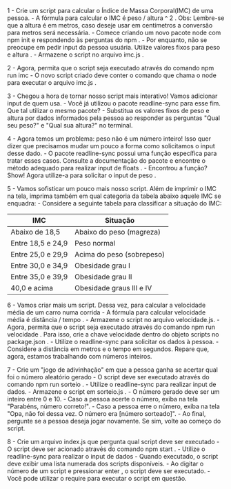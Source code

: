 1 - Crie um script para calcular o Índice de Massa Corporal(IMC) de uma pessoa.
	 - A fórmula para calcular o IMC é peso / altura ^ 2 . Obs: Lembre-se que a altura é em metros, caso deseje usar em centímetros a conversão para metros será necessária.
	 - Comece criando um novo pacote node com npm init e respondendo às perguntas do npm .
	 - Por enquanto, não se preocupe em pedir input da pessoa usuária. Utilize valores fixos para peso e altura .
	 - Armazene o script no arquivo imc.js .
	 

2 - Agora, permita que o script seja executado através do comando npm run imc
	- O novo script criado deve conter o comando que chama o node para executar o arquivo imc.js .
	
	
3 - Chegou a hora de tornar nosso script mais interativo! Vamos adicionar input de quem usa.
	- Você já utilizou o pacote readline-sync para esse fim. Que tal utilizar o mesmo pacote?
	- Substitua os valores fixos de peso e altura por dados informados pela pessoa ao responder as perguntas "Qual seu peso?" e "Qual sua altura?" no terminal.
	
	
4 - Agora temos um problema: peso não é um número inteiro! Isso quer dizer que precisamos mudar um pouco a forma como solicitamos o input desse dado.
	- O pacote readline-sync possui uma função específica para tratar esses casos. Consulte a documentação do pacote e encontre o método adequado para realizar input de floats .
	- Encontrou a função? Show! Agora utilize-a para solicitar o input de peso .
	
	
5 - Vamos sofisticar um pouco mais nosso script. Além de imprimir o IMC na tela, imprima também em qual categoria da tabela abaixo aquele IMC se enquadra:
	- Considere a seguinte tabela para classificar a situação do IMC:
	
| IMC                                       | Situação                  |
| ----------------------------------------- | ------------------------- |
| Abaixo de 18,5                            | Abaixo do peso (magreza)  |
| Entre 18,5 e 24,9                         | Peso normal               |
| Entre 25,0 e 29,9                         | Acima do peso (sobrepeso) |
| Entre 30,0 e 34,9                         | Obesidade grau I          |
| Entre 35,0 e 39,9                         | Obesidade grau II         |
| 40,0 e acima                              | Obesidade graus III e IV  |


6 - Vamos criar mais um script. Dessa vez, para calcular a velocidade média de um carro numa corrida
	- A fórmula para calcular velocidade média é distância / tempo .
	- Armazene o script no arquivo velocidade.js.
	- Agora, permita que o script seja executado através do comando npm run velocidade . Para isso, crie a chave velocidade dentro do objeto scripts no package.json .
	- Utilize o readline-sync para solicitar os dados à pessoa.
	- Considere a distância em metros e o tempo em segundos. Repare que, agora, estamos trabalhando com números inteiros.


7 - Crie um "jogo de adivinhação" em que a pessoa ganha se acertar qual foi o número aleatório gerado
	- O script deve ser executado através do comando npm run sorteio .
	- Utilize o readline-sync para realizar input de dados.
	- Armazene o script em sorteio.js .
	- O número gerado deve ser um inteiro entre 0 e 10.
	- Caso a pessoa acerte o número, exiba na tela "Parabéns, número correto!".
	- Caso a pessoa erre o número, exiba na tela "Opa, não foi dessa vez. O número era [número sorteado]".
	- Ao final, pergunte se a pessoa deseja jogar novamente. Se sim, volte ao começo do script.
	
	
8 - Crie um arquivo index.js que pergunta qual script deve ser executado
	- O script deve ser acionado através do comando npm start .
	- Utilize o readline-sync para realizar o input de dados
	- Quando executado, o script deve exibir uma lista numerada dos scripts disponíveis.
	- Ao digitar o número de um script e pressionar enter , o script deve ser executado.
	- Você pode utilizar o require para executar o script em questão.

